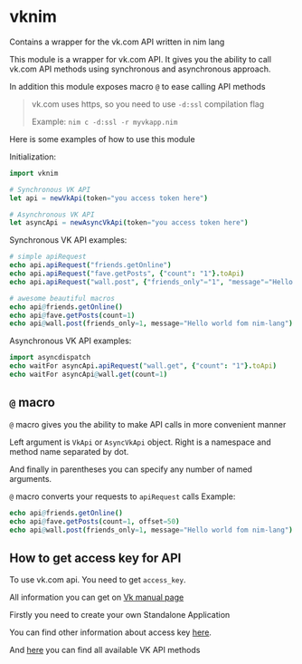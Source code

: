 # vknim
Contains a wrapper for the vk.com API written in nim lang

This module is a wrapper for vk.com API.
It gives you the ability to call vk.com API methods using synchronous and asynchronous approach.

In addition this module exposes macro ``@`` to ease calling API methods

> vk.com uses https, so you need to use `-d:ssl` compilation flag
>
> Example: `nim c -d:ssl -r myvkapp.nim`

Here is some examples of how to use this module

Initialization:
```nim
import vknim

# Synchronous VK API
let api = newVkApi(token="you access token here")

# Asynchronous VK API
let asyncApi = newAsyncVkApi(token="you access token here")
```

Synchronous VK API examples:
```nim
# simple apiRequest
echo api.apiRequest("friends.getOnline")
echo api.apiRequest("fave.getPosts", {"count": "1"}.toApi)
echo api.apiRequest("wall.post", {"friends_only"="1", "message"="Hello world from nim-lang"}.toApi)

# awesome beautiful macros
echo api@friends.getOnline()
echo api@fave.getPosts(count=1)
echo api@wall.post(friends_only=1, message="Hello world fom nim-lang")
```

Asynchronous VK API examples:
```nim
import asyncdispatch
echo waitFor asyncApi.apiRequest("wall.get", {"count": "1"}.toApi)
echo waitFor asyncApi@wall.get(count=1)
```

## `@` macro

`@` macro gives you the ability to make API calls in more convenient manner

Left argument is ``VkApi`` or ``AsyncVkApi`` object. Right is a namespace and method name separated by dot.

And finally in parentheses you can specify any number of named arguments.

`@` macro converts your requests to ``apiRequest`` calls
Example:
```nim
echo api@friends.getOnline()
echo api@fave.getPosts(count=1, offset=50)
echo api@wall.post(friends_only=1, message="Hello world fom nim-lang")
```

## How to get access key for API
To use vk.com api. You need to get `access_key`. 

All information you can get on [Vk manual page](https://vk.com/dev/manuals)

Firstly you need to create your own Standalone Application

You can find other information about access key [here](https://vk.com/dev/first_guide).

And [here](https://vk.com/dev/methods) you can find all available VK API methods

